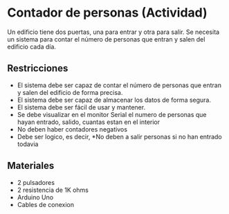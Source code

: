 # Contador de personas (Actividad)

Un edificio tiene dos puertas, una para entrar y otra para salir. Se necesita un sistema para contar el número de personas que entran y salen del edificio cada día.

## Restricciones

- El sistema debe ser capaz de contar el número de personas que entran y salen del edificio de forma precisa.
- El sistema debe ser capaz de almacenar los datos de forma segura.
- El sistema debe ser fácil de usar y mantener.
- Se debe visualizar en el monitor Serial el numero de personas que hayan entrado, salido, cuantas estan en el interior
- No deben haber contadores negativos
- Debe ser logico, es decir, *No deben a salir personas si no han entrado todavia

## Materiales

- 2 pulsadores
- 2 resistencia de 1K ohms
- Arduino Uno
- Cables de conexion
